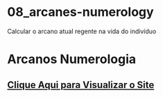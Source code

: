 # 08_arcanes-numerology
Calcular o arcano atual regente na vida do indivíduo
<h1>Arcanos Numerologia</h1>
<h2><a href="https://edgarsousa21.github.io/08_arcanes-numerology">Clique Aqui para Visualizar o Site</a><h2>

